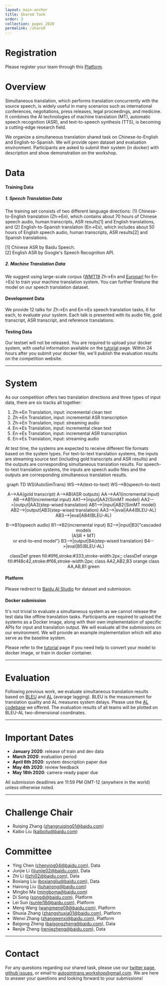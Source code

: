 ```yaml
---
layout: main-anchor
title: Shared Task
order: 3
collection: pages_2020
permalink: /shared
---
```




# Registration

Please register your team through this [Platform](https://aistudio.baidu.com/aistudio/competition/detail/18?lang=en).


# Overview

Simultaneous translation, which performs translation concurrently with the source speech, is widely useful in many scenarios such as international conferences, negotiations, press releases, legal proceedings, and medicine. It combines the AI technologies of machine translation (MT), automatic speech recognition (ASR), and text-to-speech synthesis (TTS), is becoming a cutting-edge research field.

We organize a simultaneous translation shared task on Chinese-to-English and English-to-Spanish. We will provide open dataset and evaluation environment. Participants are asked to submit their system (in docker) with description and show demonstration on the workshop.

# Data
#### Training Data
##### 1. Speech Translation Data
The training set consists of two different language directions: (1) Chinese-to-English translation (Zh->En), which contains about 70 hours of Chinese speech audio, human transcripts, ASR results[1] and English translations, and (2) English-to-Spanish translation (En->Es), which includes about 50 hours of English speech audio, human transcripts, ASR results[2] and Spanish translations. 

[1] Chinese ASR by Baidu Speech.  
[2] English ASR  by Google's Speech Recognition API.

##### 2. Machine Translation Data
We suggest using large-scale corpus ([WMT19](http://www.statmt.org/wmt19/translation-task.html) Zh->En and [Europarl](http://www.statmt.org/europarl) for En->Es) to train your machine translation system. You can further finetune the model on our speech translation dataset.

#### Development Data 
We provide 12 talks for Zh->En and En->Es speech translation tasks, 6 for each, to evaluate your system. Each talk is presented with its audio file, gold transcript, ASR transcript, and reference translations. 

#### Testing Data
Our testset will not be released. You are required to upload your docker system, with useful information available on the [tutorial](https://autosimtrans.github.io/tutorial) page. Within 24 hours after you submit your docker file, we'll publish the evaluation results on the competition website.

---

# System
As our competition offers two translation directions and three types of input data, there are six tracks all together:

1. Zh->En Translation, input: incremental clean text
2. Zh->En Translation, input: incremental ASR transcription
3. Zh->En Translation, input: streaming audio
4. En->Es Translation, input: incremental clean text
5. En->Es Translation, input: incremental ASR transcription
6. En->Es Translation, input: streaming audio

At test time, the systems are expected to receive different file formats based on the system types. For text-to-text translation systems, the inputs are streaming source text (including gold transcripts and ASR results) and the outputs are corresponding simultaneous translation results. For speech-to-text translation systems, the inputs are speech audio files and the outputs are corresponding simultaneous translation results.

<script src="https://cdnjs.cloudflare.com/ajax/libs/mermaid/8.0.0/mermaid.min.js"></script>
<script>
mermaid.initialize({startOnLoad:true});
</script>

<div class='mermaid' align="center"> 
graph TD
WS(AutoSimTrans)
WS-->A(text-to-text)
WS-->B(speech-to-text)

A-->AA(gold transcript)
A-->AB(ASR outputs)
AA-->AA1(incremental input)
AB-->AB1(incremental input)
AA1-->|input|AA2{SimMT model}
AA2-->|output|AA3(step-wised translation)
AB1-->|input|AB2{SimMT model}
AB2-->|output|AB3(step-wised translation)
AA3-->|eval|AA4(BLEU-AL)
AB3-->|eval|AB4(BLEU-AL)

B-->B1(speech audio)
B1-->B2(incremental input)
B2-->|input|B3{"cascaded models<br>(ASR + MT)<br>or end-to-end model"}
B3-->|output|B4(step-wised translation)
B4-->|eval|B5(BLEU-AL)

classDef green fill:#9f6,stroke:#333,stroke-width:2px;;
classDef orange fill:#f48c42,stroke:#f66,stroke-width:2px;
class AA2,AB2,B3 orange
class AA,AB,B1 green
</div>

#### Platform

Please redirect to [Baidu AI Studio](https://aistudio.baidu.com/aistudio/competition/detail/18?lang=en) for dataset and submission.

#### Docker submission

It's not trivial to evaluate a simultaneous system as we cannot release the test data like offline translation tasks. Participants are required to upload the systems as a Docker image, along with their own implementation of specific APIs for input and translation output. We will evaluate all the submissions on our environment. We will provide an example implementation which will also serve as the baseline system.

Please refer to the [tutorial](https://autosimtrans.github.io/tutorial) page if you need help to convert your model to docker image, or train in docker container.

---

# Evaluation

Following previous work, we evaluate simultaneous translation results based on [BLEU](https://www.aclweb.org/anthology/P02-1040.pdf) and [AL](https://github.com/SimulTrans-demo/STACL) (average lagging). BLEU is the measurement for translation quality and AL measures system delays. Please use the [AL codebase](https://github.com/SimulTrans-demo/STACL) we offered. The evaluation results of all teams will be plotted on BLEU-AL two-dimensional coordinates. 

---

# Important Dates
- **January 2020**: release of train and dev data
- **March 2020**: evaluation period
- **April 6th 2020**: system description paper due
- **May 4th 2020**: review feedback
- **May 18th 2020**: camera-ready paper due

All submission deadlines are 11:59 PM GMT-12 (anywhere in the world) unless otherwise noted.

---

# Challenge Chair
- Ruiqing Zhang (zhangruiqing01@baidu.com)
- Kaibo Liu (kaiboliu@baidu.com)

# Committee
- Ying Chen (chenying04@baidu.com), Data
- Junjie Li (lijunjie02@baidu.com), Data
- Zhi Li (lizhi02@baidu.com), Data
- Boxiang Liu (boxiangliu@baidu.com), Data
- Hairong Liu (liuhairong@baidu.com)
- Mingbo Ma (mingboma@baidu.com)
- Di Song (songdi@baidu.com), Platform
- Lei Sun (sunlei18@baidu.com), Platform
- Meng Wang (wangmeng09@baidu.com), Platform
- Shuxia Zhang (zhangshuxia01@baidu.com), Platform
- Wenxi Zhang (zhangwenxi@baidu.com), Platform
- Baigong Zheng (baigongzheng@baidu.com), Data
- Renjie Zheng (renjiezheng@baidu.com), Data

---

# Contact
For any questions regarding our shared task, please use our [twitter page](https://twitter.com/autosimtrans), [github issues](https://github.com/autosimtrans/AutoSimTrans-Shared-Task-2020/issues), or email to [autosimtrans.workshop@gmail.com](autosimtrans.workshop@gmail.com). We are here to answer your questions and looking forward to your submissions!

